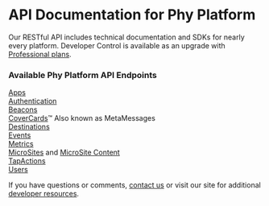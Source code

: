 # API Documentation for Phy Platform

Our RESTful API includes technical documentation and SDKs for nearly every platform. Developer Control is available as an upgrade with [Professional plans](https://www.phy.net/pricing#compare-pricing).

### Available Phy Platform API Endpoints

[Apps](Apps.md) <br>
[Authentication](Authentication.md) <br>
[Beacons](Beacons.md) <br>
[CoverCards](CoverCards.md)™ Also known as MetaMessages <br>
[Destinations](Destinations.md) <br>
[Events](Events.md) <br>
[Metrics](Metrics.md) <br>
[MicroSites](MicroSites.md) and [MicroSite Content](MicroSite-Content.md)<br>
[TapActions](Tap-Actions.md) <br>
[Users](Users.md) <br>

If you have questions or comments, [contact us](http://www.phy.net/contact/) or visit our site for additional [developer resources](https://help.phyplatform.support/hc/en-us/categories/115000680507-Developer-Resources).
